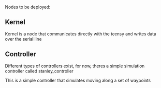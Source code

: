 Nodes to be deployed:

## Kernel
Kernel is a node that communicates directly with the teensy and writes data over the serial line

## Controller
Different types of controllers exist, for now, theres a simple simulation controller called stanley_controller

This is a simple controller that simulates moving along a set of waypoints
